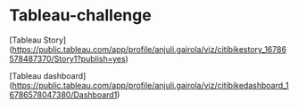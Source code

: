# Tableau-challenge

[Tableau Story] (https://public.tableau.com/app/profile/anjuli.gairola/viz/citibikestory_16786578487370/Story1?publish=yes)

[Tableau dashboard] (https://public.tableau.com/app/profile/anjuli.gairola/viz/citibikedashboard_16786578047380/Dashboard1)
